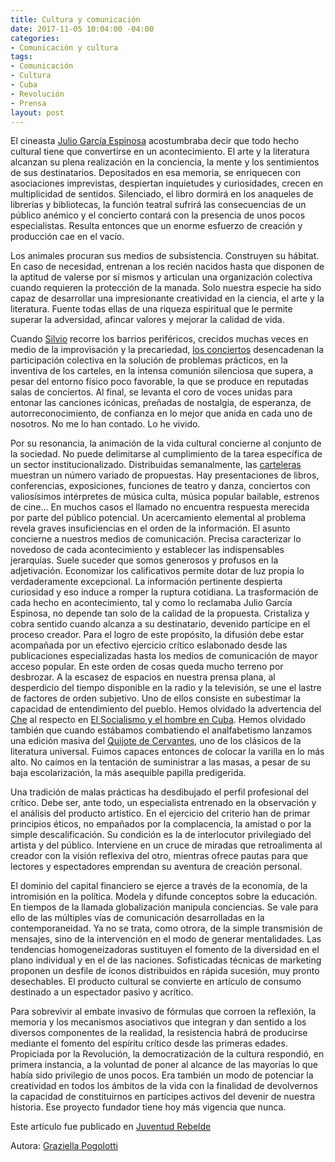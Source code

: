 ```yaml
---
title: Cultura y comunicación
date: 2017-11-05 10:04:00 -04:00
categories:
- Comunicación y cultura
tags:
- Comunicación
- Cultura
- Cuba
- Revolución
- Prensa
layout: post
---
```


El cineasta [Julio García Espinosa](https://www.ecured.cu/Julio_Garc%C3%ADa_Espinosa) acostumbraba decir que todo hecho cultural tiene que convertirse en un acontecimiento. El arte y la literatura alcanzan su plena realización en la conciencia, la mente y los sentimientos de sus destinatarios. Depositados en esa memoria, se enriquecen con asociaciones imprevistas, despiertan inquietudes y curiosidades, crecen en multiplicidad de sentidos. Silenciado, el libro dormirá en los anaqueles de librerías y bibliotecas, la función teatral sufrirá las consecuencias de un público anémico y el concierto contará con la presencia de unos pocos especialistas. Resulta entonces que un enorme esfuerzo de creación y producción cae en el vacío.

Los animales procuran sus medios de subsistencia. Construyen su hábitat. En caso de necesidad, entrenan a los recién nacidos hasta que disponen de la aptitud de valerse por sí mismos y articulan una organización colectiva cuando requieren la protección de la manada. Solo nuestra especie ha sido capaz de desarrollar una impresionante creatividad en la ciencia, el arte y la literatura. Fuente todas ellas de una riqueza espiritual que le permite superar la adversidad, afincar valores y mejorar la calidad de vida.

Cuando [Silvio](https://www.ecured.cu/Silvio_Rodr%C3%ADguez) recorre los barrios periféricos, crecidos muchas veces en medio de la improvisación y la precariedad, [los conciertos](http://www.cubadebate.cu/etiqueta/silvio-rodriguez-por-los-barrios/) desencadenan la participación colectiva en la solución de problemas prácticos, en la inventiva de los carteles, en la intensa comunión silenciosa que supera, a pesar del entorno físico poco favorable, la que se produce en reputadas salas de conciertos. Al final, se levanta el coro de voces unidas para entonar las canciones icónicas, preñadas de nostalgia, de esperanza, de autorreconocimiento, de confianza en lo mejor que anida en cada uno de nosotros. No me lo han contado. Lo he vivido.

Por su resonancia, la animación de la vida cultural concierne al conjunto de la sociedad. No puede delimitarse al cumplimiento de la tarea específica de un sector institucionalizado. Distribuidas semanalmente, las [carteleras](http://www.lapapeleta.cult.cu/actividad/noviembre/5) muestran un número variado de propuestas. Hay presentaciones de libros, conferencias, exposiciones, funciones de teatro y danza, conciertos con valiosísimos intérpretes de música culta, música popular bailable, estrenos de cine… En muchos casos el llamado no encuentra respuesta merecida por parte del público potencial. Un acercamiento elemental al problema revela graves insuficiencias en el orden de la información. El asunto concierne a nuestros medios de comunicación. Precisa caracterizar lo novedoso de cada acontecimiento y establecer las indispensables jerarquías. Suele suceder que somos generosos y profusos en la adjetivación. Economizar los calificativos permite dotar de luz propia lo verdaderamente excepcional. La información pertinente despierta curiosidad y eso induce a romper la ruptura cotidiana. La trasformación de cada hecho en acontecimiento, tal y como lo reclamaba Julio García Espinosa, no depende tan solo de la calidad de la propuesta. Cristaliza y cobra sentido cuando alcanza a su destinatario, devenido partícipe en el proceso creador. Para el logro de este propósito, la difusión debe estar acompañada por un efectivo ejercicio crítico eslabonado desde las publicaciones especializadas hasta los medios de comunicación de mayor acceso popular. En este orden de cosas queda mucho terreno por desbrozar. A la escasez de espacios en nuestra prensa plana, al desperdicio del tiempo disponible en la radio y la televisión, se une el lastre de factores de orden subjetivo. Uno de ellos consiste en subestimar la capacidad de entendimiento del pueblo. Hemos olvidado la advertencia del [Che](https://www.ecured.cu/Che_Guevara) al respecto en [El Socialismo y el hombre en Cuba](https://www.ecured.cu/El_socialismo_y_el_hombre_en_Cuba). Hemos olvidado también que cuando estábamos combatiendo el analfabetismo lanzamos una edición masiva del [Quijote de Cervantes](https://www.ecured.cu/Don_Quijote_de_la_Mancha), uno de los clásicos de la literatura universal. Fuimos capaces entonces de colocar la varilla en lo más alto. No caímos en la tentación de suministrar a las masas, a pesar de su baja escolarización, la más asequible papilla predigerida.

Una tradición de malas prácticas ha desdibujado el perfil profesional del crítico. Debe ser, ante todo, un especialista entrenado en la observación y el análisis del producto artístico. En el ejercicio del criterio han de primar principios éticos, no empañados por la complacencia, la amistad o por la simple descalificación. Su condición es la de interlocutor privilegiado del artista y del público. Interviene en un cruce de miradas que retroalimenta al creador con la visión reflexiva del otro, mientras ofrece pautas para que lectores y espectadores emprendan su aventura de creación personal.

El dominio del capital financiero se ejerce a través de la economía, de la intromisión en la política. Modela y difunde conceptos sobre la educación. En tiempos de la llamada globalización manipula conciencias. Se vale para ello de las múltiples vías de comunicación desarrolladas en la contemporaneidad. Ya no se trata, como otrora, de la simple transmisión de mensajes, sino de la intervención en el modo de generar mentalidades. Las tendencias homogeneizadoras sustituyen el fomento de la diversidad en el plano individual y en el de las naciones. Sofisticadas técnicas de marketing proponen un desfile de íconos distribuidos en rápida sucesión, muy pronto desechables. El producto cultural se convierte en artículo de consumo destinado a un espectador pasivo y acrítico.

Para sobrevivir al embate invasivo de fórmulas que corroen la reflexión, la memoria y los mecanismos asociativos que integran y dan sentido a los diversos componentes de la realidad, la resistencia habrá de producirse mediante el fomento del espíritu crítico desde las primeras edades. Propiciada por la Revolución, la democratización de la cultura respondió, en primera instancia, a la voluntad de poner al alcance de las mayorías lo que había sido privilegio de unos pocos. Era también un modo de potenciar la creatividad en todos los ámbitos de la vida con la finalidad de devolvernos la capacidad de constituirnos en partícipes activos del devenir de nuestra historia. Ese proyecto fundador tiene hoy más vigencia que nunca.

Este artículo fue publicado en [Juventud Rebelde](http://www.juventudrebelde.cu/opinion/2017-11-04/cultura-y-comunicacion)

Autora: [Graziella Pogolotti](http://www.juventudrebelde.cu/autores/graziella-pogolotti)
